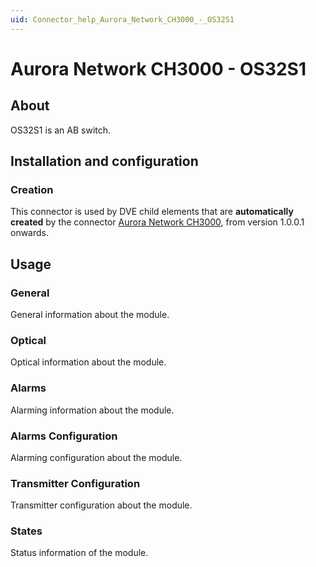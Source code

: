 ```yaml
---
uid: Connector_help_Aurora_Network_CH3000_-_OS32S1
---
```


# Aurora Network CH3000 - OS32S1

## About

OS32S1 is an AB switch.

## Installation and configuration

### Creation

This connector is used by DVE child elements that are **automatically created** by the connector [Aurora Network CH3000](xref:Connector_help_Aurora_Network_CH3000), from version 1.0.0.1 onwards.

## Usage

### General

General information about the module.

### Optical

Optical information about the module.

### Alarms

Alarming information about the module.

### Alarms Configuration

Alarming configuration about the module.

### Transmitter Configuration

Transmitter configuration about the module.

### States

Status information of the module.
